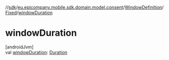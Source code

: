 //[sdk](../../../../index.md)/[eu.epicompany.mobile.sdk.domain.model.consent](../../index.md)/[WindowDefinition](../index.md)/[Fixed](index.md)/[windowDuration](window-duration.md)

# windowDuration

[androidJvm]\
val [windowDuration](window-duration.md): [Duration](https://developer.android.com/reference/kotlin/java/time/Duration.html)
